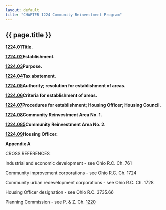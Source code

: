 ```yaml
---
layout: default 
title: "CHAPTER 1224 Community Reinvestment Program"
---
```


{{ page.title }}
----------------

[**1224.01**](46ca5b3e.html)**Title.**

[**1224.02**](46cd50f5.html)**Establishment.**

[**1224.03**](46d147bf.html)**Purpose.**

[**1224.04**](46d565f6.html)**Tax abatement.**

[**1224.05**](46e37b93.html)**Authority; resolution for establishment of
areas.**

[**1224.06**](46e659ae.html)**Criteria for establishment of areas.**

[**1224.07**](470a2321.html)**Procedures for establishment; Housing
Officer; Housing Council.**

[**1224.08**](4722c4b5.html)**Community Reinvestment Area No. 1.**

[**1224.085**](472dc5e4.html)**Community Reinvestment Area No. 2.**

[**1224.09**](473c8656.html)**Housing Officer.**

**Appendix A**

CROSS REFERENCES

Industrial and economic development - see Ohio R.C. Ch. 761

Community improvement corporations - see Ohio R.C. Ch. 1724

Community urban redevelopment corporations - see Ohio R.C. Ch. 1728

Housing Officer designation - see Ohio R.C. 3735.66

Planning Commission - see P. & Z. Ch. [1220](4692e337.html)
